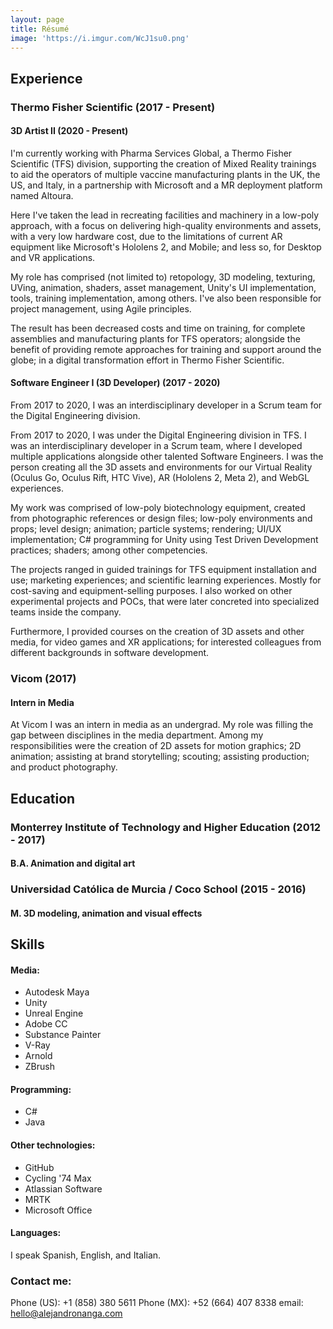 ```yaml
---
layout: page
title: Résumé
image: 'https://i.imgur.com/WcJ1su0.png'
---
```


## <b>Experience</b>
### Thermo Fisher Scientific (2017 - Present)
#### 3D Artist II (2020 - Present)
I'm currently working with Pharma Services Global, a Thermo Fisher Scientific (TFS) division, supporting the creation of Mixed Reality trainings to aid the operators of multiple vaccine manufacturing plants in the UK, the US, and Italy, in a partnership with Microsoft and a MR deployment platform named Altoura.

Here I've taken the lead in recreating facilities and machinery in a low-poly approach, with a focus on delivering high-quality environments and assets, with a very low hardware cost, due to the limitations of current AR equipment like Microsoft's Hololens 2, and Mobile; and less so, for Desktop and VR applications.

My role has comprised (not limited to) retopology, 3D modeling, texturing, UVing, animation, shaders, asset management, Unity's UI implementation, tools, training implementation, among others. I've also been responsible for project management, using Agile principles.

The result has been decreased costs and time on training, for complete assemblies and manufacturing plants for TFS operators; alongside the benefit of providing remote approaches for training and support around the globe; in a digital transformation effort in Thermo Fisher Scientific.

#### Software Engineer I (3D Developer) (2017 - 2020)
From 2017 to 2020, I was an interdisciplinary developer in a Scrum team for the Digital Engineering division.

From 2017 to 2020, I was under the Digital Engineering division in TFS. I was an interdisciplinary developer in a Scrum team, where I developed multiple applications alongside other talented Software Engineers. I was the person creating all the 3D assets and environments for our Virtual Reality (Oculus Go, Oculus Rift, HTC Vive), AR (Hololens 2, Meta 2), and WebGL experiences.

My work was comprised of low-poly biotechnology equipment, created from photographic references or design files; low-poly environments and props; level design; animation; particle systems; rendering; UI/UX implementation; C# programming for Unity using Test Driven Development practices; shaders; among other competencies.

The projects ranged in guided trainings for TFS equipment installation and use; marketing experiences; and scientific learning experiences. Mostly for cost-saving and equipment-selling purposes. I also worked on other experimental projects and POCs, that were later concreted into specialized teams inside the company.

Furthermore, I provided courses on the creation of 3D assets and other media, for video games and XR applications; for interested colleagues from different backgrounds in software development.


### Vicom (2017)
#### Intern in Media
At Vicom I was an intern in media as an undergrad. My role was filling the gap between disciplines in the media department. Among my responsibilities were the creation of 2D assets for motion graphics; 2D animation; assisting at brand storytelling; scouting; assisting production; and product photography.

## <b>Education</b>
### Monterrey Institute of Technology and Higher Education (2012 - 2017)
#### B.A. Animation and digital art
### Universidad Católica de Murcia / Coco School (2015 - 2016)
#### M. 3D modeling, animation and visual effects

## <b>Skills</b>
#### Media:
* Autodesk Maya
* Unity
* Unreal Engine
* Adobe CC
* Substance Painter
* V-Ray
* Arnold
* ZBrush

#### Programming:
* C#
* Java

#### Other technologies:
* GitHub
* Cycling '74 Max
* Atlassian Software
* MRTK
* Microsoft Office

#### Languages:
I speak Spanish, English, and Italian.

### Contact me:
Phone (US): +1 (858) 380 5611
Phone (MX): +52 (664) 407 8338
email: hello@alejandronanga.com
